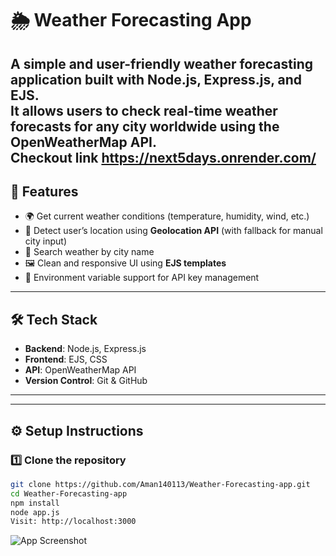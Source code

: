 # 🌦 Weather Forecasting App  

A simple and user-friendly weather forecasting application built with **Node.js, Express.js, and EJS**.  
It allows users to check real-time weather forecasts for any city worldwide using the **OpenWeatherMap API**.  
Checkout link https://next5days.onrender.com/
---

## 🚀 Features  
- 🌍 Get current weather conditions (temperature, humidity, wind, etc.)  
- 📍 Detect user’s location using **Geolocation API** (with fallback for manual city input)  
- 🔎 Search weather by city name  
- 🖼 Clean and responsive UI using **EJS templates**  
- 🔐 Environment variable support for API key management  

---

## 🛠 Tech Stack  
- **Backend**: Node.js, Express.js  
- **Frontend**: EJS, CSS  
- **API**: OpenWeatherMap API  
- **Version Control**: Git & GitHub  

---

---

## ⚙️ Setup Instructions  

### 1️⃣ Clone the repository  
```bash
git clone https://github.com/Aman140113/Weather-Forecasting-app.git
cd Weather-Forecasting-app
npm install
node app.js
Visit: http://localhost:3000
```
![App Screenshot](./public/images/screenshot.png)

